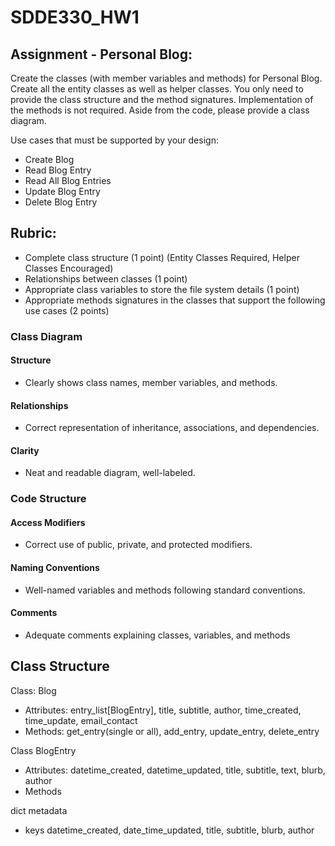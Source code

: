 # SDDE330_HW1

## Assignment - Personal Blog:

Create the classes (with member variables and methods) for Personal Blog. Create all the entity classes as well as helper classes. You only need to provide the class structure and the method signatures. Implementation of the methods is not required. Aside from the code, please provide a class diagram. 

Use cases that must be supported by your design:

- Create Blog
- Read Blog Entry
- Read All Blog Entries
- Update Blog Entry
- Delete Blog Entry 

## Rubric:

- Complete class structure (1 point) (Entity Classes Required, Helper Classes Encouraged)
- Relationships between classes (1 point)
- Appropriate class variables to store the file system details (1 point)
- Appropriate methods signatures in the classes that support the following use cases (2 points)
###  Class Diagram 
#### Structure 
- Clearly shows class names, member variables, and methods. 
#### Relationships 
- Correct representation of inheritance, associations, and dependencies. 
#### Clarity 
- Neat and readable diagram, well-labeled. 

### Code Structure 
#### Access Modifiers 
- Correct use of public, private, and protected modifiers. 
#### Naming Conventions 
- Well-named variables and methods following standard conventions. 
#### Comments 
- Adequate comments explaining classes, variables, and methods


## Class Structure
Class: Blog
- Attributes: entry_list[BlogEntry], title, subtitle, author, time_created, time_update, email_contact 
- Methods: get_entry(single or all), add_entry, update_entry, delete_entry

Class BlogEntry
- Attributes: datetime_created, datetime_updated, title, subtitle, text, blurb, author
- Methods

dict metadata
- keys datetime_created, date_time_updated, title, subtitle, blurb, author